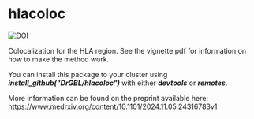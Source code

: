 # hlacoloc
[![DOI](https://zenodo.org/badge/DOI/10.5281/zenodo.13989351.svg)](https://doi.org/10.5281/zenodo.13989351)

Colocalization for the HLA region. See the vignette pdf for information on how to make the method work.

You can install this package to your cluster using ***install_github("DrGBL/hlacoloc")*** with either ***devtools*** or ***remotes***.

More information can be found on the preprint available here: https://www.medrxiv.org/content/10.1101/2024.11.05.24316783v1 
